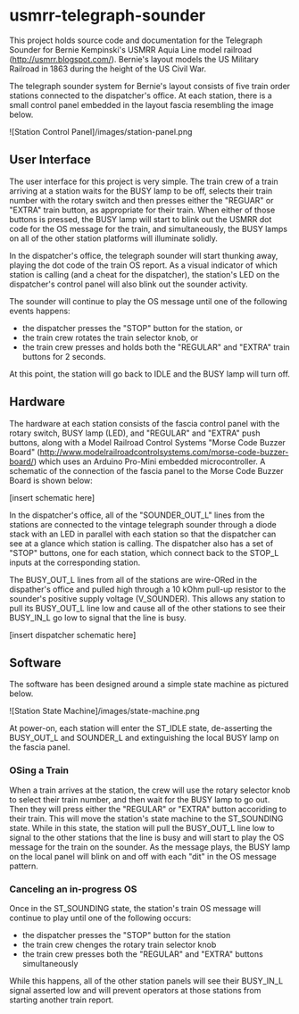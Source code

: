 # usmrr-telegraph-sounder
This project holds source code and documentation for the Telegraph Sounder for
Bernie Kempinski's USMRR Aquia Line model railroad (http://usmrr.blogspot.com/).
Bernie's layout models the US Military Railroad in 1863 during the height of the
US Civil War. 

The telegraph sounder system for Bernie's layout consists of five train order
stations connected to the dispatcher's office. At each station, there is a small
control panel embedded in the layout fascia resembling the image below.

![Station Control Panel]/images/station-panel.png

## User Interface

The user interface for this project is very simple. The train crew of a train
arriving at a station waits for the BUSY lamp to be off, selects their train
number with the rotary switch and then presses either the "REGUAR" or "EXTRA"
train button, as appropriate for their train. When either of those buttons is
pressed, the BUSY lamp will start to blink out the USMRR dot code for the OS
message for the train, and simultaneously, the BUSY lamps on all of the other
station platforms will illuminate solidly. 

In the dispatcher's office, the telegraph sounder will start thunking away,
playing the dot code of the train OS report. As a visual indicator of which
station is calling (and a cheat for the dispatcher),  the station's LED on the
dispatcher's control panel will also blink out the sounder activity. 

The sounder will continue to play the OS message until one of the following
events happens:

 * the dispatcher presses the "STOP" button for the station, or
 * the train crew rotates the train selector knob, or
 * the train crew presses and holds both the "REGULAR" and "EXTRA" train buttons for 2 seconds.
 
At this point, the station will go back to IDLE and the BUSY lamp will turn off.

## Hardware

The hardware at each station consists of the fascia control panel with the
rotary switch, BUSY lamp (LED), and "REGULAR" and "EXTRA" push buttons, along
with a Model Railroad Control Systems "Morse Code Buzzer Board"
(http://www.modelrailroadcontrolsystems.com/morse-code-buzzer-board/) which uses
an Arduino Pro-Mini embedded microcontroller. A schematic of the connection of
the fascia panel to the Morse Code Buzzer Board is shown below:

[insert schematic here]

In the dispatcher's office, all of the "SOUNDER_OUT_L" lines from the stations
are connected to the vintage telegraph sounder through a diode stack with an LED
in parallel with each station so that the dispatcher can see at a glance which
station is calling. The dispatcher also has a set of "STOP" buttons, one for
each station, which connect back to the STOP_L inputs at the corresponding
station.

The BUSY_OUT_L lines from all of the stations are wire-ORed in the dispather's
office and pulled high through a 10 kOhm pull-up resistor to the sounder's
positive supply voltage (V_SOUNDER). This allows any station to pull its
BUSY_OUT_L line low and cause all of the other stations to see their BUSY_IN_L
go low to signal that the line is busy.

[insert dispatcher schematic here]

## Software

The software has been designed around a simple state machine as pictured below.

![Station State Machine]/images/state-machine.png

At power-on, each station will enter the ST_IDLE state, de-asserting the
BUSY_OUT_L and SOUNDER_L and extinguishing the local BUSY lamp on the fascia
panel. 

### OSing a Train

When a train arrives at the station, the crew will use the rotary selector knob
to select their train number, and then wait for the BUSY lamp to go out. Then
they will press either the "REGULAR" or "EXTRA" button accoriding to their
train. This will move the station's state machine to the ST_SOUNDING state.
While in this state, the station will pull the BUSY_OUT_L line low to signal to
the other stations that the line is busy and will start to play the OS message
for the train on the sounder. As the message plays, the BUSY lamp on the local
panel will blink on and off with each "dit" in the OS message pattern.

### Canceling an in-progress OS

Once in the ST_SOUNDING state, the station's train OS message will continue to
play until one of the following occurs:

 * the dispatcher presses the "STOP" button for the station
 * the train crew chenges the rotary train selector knob
 * the train crew presses both the "REGULAR" and "EXTRA" buttons simultaneously

While this happens, all of the other station panels will see their BUSY_IN_L
signal asserted low and will prevent operators at those stations from starting
another train report.

